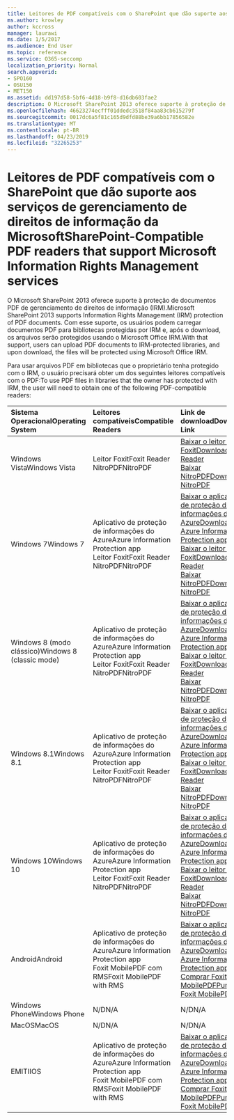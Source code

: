 ```yaml
---
title: Leitores de PDF compatíveis com o SharePoint que dão suporte aos serviços de gerenciamento de direitos de informação da Microsoft
ms.author: krowley
author: kccross
manager: laurawi
ms.date: 1/5/2017
ms.audience: End User
ms.topic: reference
ms.service: O365-seccomp
localization_priority: Normal
search.appverid:
- SPO160
- OSU150
- MET150
ms.assetid: dd197d58-5bf6-4d18-b9f8-d16db603fae2
description: O Microsoft SharePoint 2013 oferece suporte à proteção de documentos PDF de gerenciamento de direitos de informação (IRM). Com esse suporte, os usuários podem carregar documentos PDF para bibliotecas protegidas por IRM e, após o download, os arquivos serão protegidos usando o Microsoft Office IRM.
ms.openlocfilehash: 46623274ecfff01ddedc3518f84aa83cb615279f
ms.sourcegitcommit: 0017dc6a5f81c165d9dfd88be39a6bb17856582e
ms.translationtype: MT
ms.contentlocale: pt-BR
ms.lasthandoff: 04/23/2019
ms.locfileid: "32265253"
---
```

# <a name="sharepoint-compatible-pdf-readers-that-support-microsoft-information-rights-management-services"></a><span data-ttu-id="02c14-104">Leitores de PDF compatíveis com o SharePoint que dão suporte aos serviços de gerenciamento de direitos de informação da Microsoft</span><span class="sxs-lookup"><span data-stu-id="02c14-104">SharePoint-Compatible PDF readers that support Microsoft Information Rights Management services</span></span>

<span data-ttu-id="02c14-105">O Microsoft SharePoint 2013 oferece suporte à proteção de documentos PDF de gerenciamento de direitos de informação (IRM).</span><span class="sxs-lookup"><span data-stu-id="02c14-105">Microsoft SharePoint 2013 supports Information Rights Management (IRM) protection of PDF documents.</span></span> <span data-ttu-id="02c14-106">Com esse suporte, os usuários podem carregar documentos PDF para bibliotecas protegidas por IRM e, após o download, os arquivos serão protegidos usando o Microsoft Office IRM.</span><span class="sxs-lookup"><span data-stu-id="02c14-106">With that support, users can upload PDF documents to IRM-protected libraries, and upon download, the files will be protected using Microsoft Office IRM.</span></span>
  
<span data-ttu-id="02c14-107">Para usar arquivos PDF em bibliotecas que o proprietário tenha protegido com o IRM, o usuário precisará obter um dos seguintes leitores compatíveis com o PDF:</span><span class="sxs-lookup"><span data-stu-id="02c14-107">To use PDF files in libraries that the owner has protected with IRM, the user will need to obtain one of the following PDF-compatible readers:</span></span>
  
|<span data-ttu-id="02c14-108">**Sistema Operacional**</span><span class="sxs-lookup"><span data-stu-id="02c14-108">**Operating System**</span></span>|<span data-ttu-id="02c14-109">**Leitores compatíveis**</span><span class="sxs-lookup"><span data-stu-id="02c14-109">**Compatible Readers**</span></span>|<span data-ttu-id="02c14-110">**Link de download**</span><span class="sxs-lookup"><span data-stu-id="02c14-110">**Download Link**</span></span>|
|:-----|:-----|:-----|
|<span data-ttu-id="02c14-111">Windows Vista</span><span class="sxs-lookup"><span data-stu-id="02c14-111">Windows Vista</span></span>  <br/> |<span data-ttu-id="02c14-112">Leitor Foxit</span><span class="sxs-lookup"><span data-stu-id="02c14-112">Foxit Reader</span></span>  <br/> <span data-ttu-id="02c14-113">NitroPDF</span><span class="sxs-lookup"><span data-stu-id="02c14-113">NitroPDF</span></span>  <br/> |[<span data-ttu-id="02c14-114">Baixar o leitor do Foxit</span><span class="sxs-lookup"><span data-stu-id="02c14-114">Download Foxit Reader</span></span>](https://go.microsoft.com/fwlink/?linkid=253210) <br/> [<span data-ttu-id="02c14-115">Baixar NitroPDF</span><span class="sxs-lookup"><span data-stu-id="02c14-115">Download NitroPDF</span></span>](https://www.gonitro.com/pdf-reader) <br/> |
|<span data-ttu-id="02c14-116">Windows 7</span><span class="sxs-lookup"><span data-stu-id="02c14-116">Windows 7</span></span>  <br/> |<span data-ttu-id="02c14-117">Aplicativo de proteção de informações do Azure</span><span class="sxs-lookup"><span data-stu-id="02c14-117">Azure Information Protection app</span></span>  <br/> <span data-ttu-id="02c14-118">Leitor Foxit</span><span class="sxs-lookup"><span data-stu-id="02c14-118">Foxit Reader</span></span>  <br/> <span data-ttu-id="02c14-119">NitroPDF</span><span class="sxs-lookup"><span data-stu-id="02c14-119">NitroPDF</span></span>  <br/> |[<span data-ttu-id="02c14-120">Baixar o aplicativo de proteção de informações do Azure</span><span class="sxs-lookup"><span data-stu-id="02c14-120">Download Azure Information Protection app</span></span>](https://go.microsoft.com/fwlink/?linkid=837797) <br/> [<span data-ttu-id="02c14-121">Baixar o leitor do Foxit</span><span class="sxs-lookup"><span data-stu-id="02c14-121">Download Foxit Reader</span></span>](https://go.microsoft.com/fwlink/?linkid=253210) <br/> [<span data-ttu-id="02c14-122">Baixar NitroPDF</span><span class="sxs-lookup"><span data-stu-id="02c14-122">Download NitroPDF</span></span>](https://www.gonitro.com/pdf-reader) <br/> |
|<span data-ttu-id="02c14-123">Windows 8 (modo clássico)</span><span class="sxs-lookup"><span data-stu-id="02c14-123">Windows 8 (classic mode)</span></span>  <br/> |<span data-ttu-id="02c14-124">Aplicativo de proteção de informações do Azure</span><span class="sxs-lookup"><span data-stu-id="02c14-124">Azure Information Protection app</span></span>  <br/> <span data-ttu-id="02c14-125">Leitor Foxit</span><span class="sxs-lookup"><span data-stu-id="02c14-125">Foxit Reader</span></span>  <br/> <span data-ttu-id="02c14-126">NitroPDF</span><span class="sxs-lookup"><span data-stu-id="02c14-126">NitroPDF</span></span>  <br/> |[<span data-ttu-id="02c14-127">Baixar o aplicativo de proteção de informações do Azure</span><span class="sxs-lookup"><span data-stu-id="02c14-127">Download Azure Information Protection app</span></span>](https://go.microsoft.com/fwlink/?linkid=837797) <br/> [<span data-ttu-id="02c14-128">Baixar o leitor do Foxit</span><span class="sxs-lookup"><span data-stu-id="02c14-128">Download Foxit Reader</span></span>](https://go.microsoft.com/fwlink/?linkid=253210) <br/> [<span data-ttu-id="02c14-129">Baixar NitroPDF</span><span class="sxs-lookup"><span data-stu-id="02c14-129">Download NitroPDF</span></span>](https://www.gonitro.com/pdf-reader) <br/> |
|<span data-ttu-id="02c14-130">Windows 8.1</span><span class="sxs-lookup"><span data-stu-id="02c14-130">Windows 8.1</span></span>  <br/> |<span data-ttu-id="02c14-131">Aplicativo de proteção de informações do Azure</span><span class="sxs-lookup"><span data-stu-id="02c14-131">Azure Information Protection app</span></span>  <br/> <span data-ttu-id="02c14-132">Leitor Foxit</span><span class="sxs-lookup"><span data-stu-id="02c14-132">Foxit Reader</span></span>  <br/> <span data-ttu-id="02c14-133">NitroPDF</span><span class="sxs-lookup"><span data-stu-id="02c14-133">NitroPDF</span></span>  <br/> |[<span data-ttu-id="02c14-134">Baixar o aplicativo de proteção de informações do Azure</span><span class="sxs-lookup"><span data-stu-id="02c14-134">Download Azure Information Protection app</span></span>](https://go.microsoft.com/fwlink/?linkid=837797) <br/> [<span data-ttu-id="02c14-135">Baixar o leitor do Foxit</span><span class="sxs-lookup"><span data-stu-id="02c14-135">Download Foxit Reader</span></span>](https://go.microsoft.com/fwlink/?linkid=253210) <br/> [<span data-ttu-id="02c14-136">Baixar NitroPDF</span><span class="sxs-lookup"><span data-stu-id="02c14-136">Download NitroPDF</span></span>](https://www.gonitro.com/pdf-reader) <br/> |
|<span data-ttu-id="02c14-137">Windows 10</span><span class="sxs-lookup"><span data-stu-id="02c14-137">Windows 10</span></span>  <br/> |<span data-ttu-id="02c14-138">Aplicativo de proteção de informações do Azure</span><span class="sxs-lookup"><span data-stu-id="02c14-138">Azure Information Protection app</span></span>  <br/> <span data-ttu-id="02c14-139">Leitor Foxit</span><span class="sxs-lookup"><span data-stu-id="02c14-139">Foxit Reader</span></span>  <br/> <span data-ttu-id="02c14-140">NitroPDF</span><span class="sxs-lookup"><span data-stu-id="02c14-140">NitroPDF</span></span>  <br/> |[<span data-ttu-id="02c14-141">Baixar o aplicativo de proteção de informações do Azure</span><span class="sxs-lookup"><span data-stu-id="02c14-141">Download Azure Information Protection app</span></span>](https://go.microsoft.com/fwlink/?linkid=837797) <br/> [<span data-ttu-id="02c14-142">Baixar o leitor do Foxit</span><span class="sxs-lookup"><span data-stu-id="02c14-142">Download Foxit Reader</span></span>](https://go.microsoft.com/fwlink/?linkid=253210) <br/> [<span data-ttu-id="02c14-143">Baixar NitroPDF</span><span class="sxs-lookup"><span data-stu-id="02c14-143">Download NitroPDF</span></span>](https://www.gonitro.com/pdf-reader) <br/> |
|<span data-ttu-id="02c14-144">Android</span><span class="sxs-lookup"><span data-stu-id="02c14-144">Android</span></span>  <br/> |<span data-ttu-id="02c14-145">Aplicativo de proteção de informações do Azure</span><span class="sxs-lookup"><span data-stu-id="02c14-145">Azure Information Protection app</span></span>  <br/> <span data-ttu-id="02c14-146">Foxit MobilePDF com RMS</span><span class="sxs-lookup"><span data-stu-id="02c14-146">Foxit MobilePDF with RMS</span></span>  <br/> |[<span data-ttu-id="02c14-147">Baixar o aplicativo de proteção de informações do Azure</span><span class="sxs-lookup"><span data-stu-id="02c14-147">Download Azure Information Protection app</span></span>](https://go.microsoft.com/fwlink/?linkid=836827) <br/> [<span data-ttu-id="02c14-148">Comprar Foxit MobilePDF</span><span class="sxs-lookup"><span data-stu-id="02c14-148">Purchase Foxit MobilePDF</span></span>](https://play.google.com/store/apps/details?id=com.foxit.mobile.pdf.rms) <br/> |
|<span data-ttu-id="02c14-149">Windows Phone</span><span class="sxs-lookup"><span data-stu-id="02c14-149">Windows Phone</span></span>  <br/> |<span data-ttu-id="02c14-150">N/D</span><span class="sxs-lookup"><span data-stu-id="02c14-150">N/A</span></span>  <br/> |<span data-ttu-id="02c14-151">N/D</span><span class="sxs-lookup"><span data-stu-id="02c14-151">N/A</span></span>  <br/> |
|<span data-ttu-id="02c14-152">MacOS</span><span class="sxs-lookup"><span data-stu-id="02c14-152">MacOS</span></span>  <br/> |<span data-ttu-id="02c14-153">N/D</span><span class="sxs-lookup"><span data-stu-id="02c14-153">N/A</span></span>  <br/> |<span data-ttu-id="02c14-154">N/D</span><span class="sxs-lookup"><span data-stu-id="02c14-154">N/A</span></span>  <br/> |
|<span data-ttu-id="02c14-155">EMITI</span><span class="sxs-lookup"><span data-stu-id="02c14-155">IOS</span></span>  <br/> |<span data-ttu-id="02c14-156">Aplicativo de proteção de informações do Azure</span><span class="sxs-lookup"><span data-stu-id="02c14-156">Azure Information Protection app</span></span>  <br/> <span data-ttu-id="02c14-157">Foxit MobilePDF com RMS</span><span class="sxs-lookup"><span data-stu-id="02c14-157">Foxit MobilePDF with RMS</span></span>  <br/> |[<span data-ttu-id="02c14-158">Baixar o aplicativo de proteção de informações do Azure</span><span class="sxs-lookup"><span data-stu-id="02c14-158">Download Azure Information Protection app</span></span>](https://go.microsoft.com/fwlink/?linkid=836828) <br/> [<span data-ttu-id="02c14-159">Comprar Foxit MobilePDF</span><span class="sxs-lookup"><span data-stu-id="02c14-159">Purchase Foxit MobilePDF</span></span>](https://play.google.com/store/apps/details?id=com.foxit.mobile.pdf.rms) <br/> |
   

